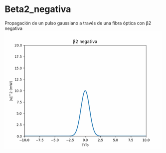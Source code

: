 # Beta2_negativa
Propagación de un pulso gaussiano a través de una fibra óptica con β2 negativa
![](Anim_beta2negativa.gif)
